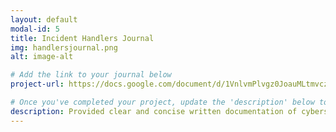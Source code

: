 ```yaml
---
layout: default
modal-id: 5
title: Incident Handlers Journal
img: handlersjournal.png
alt: image-alt

# Add the link to your journal below
project-url: https://docs.google.com/document/d/1VnlvmPlvgz0JoauMLtmvczJi4I0V37E0ELWwJbYCaPk/edit?tab=t.0#heading=h.vnbz1a6r6smu

# Once you've completed your project, update the 'description' below to this one: 
description: Provided clear and concise written documentation of cybersecurity events, including detailed event descriptions, tools used, and lessons learned throughout the process.
---
```


